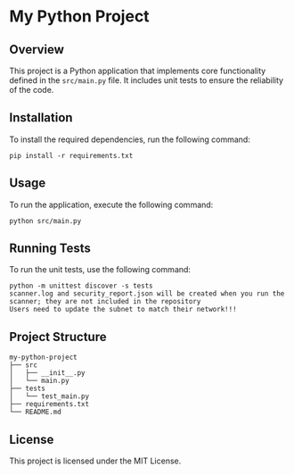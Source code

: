 # My Python Project

## Overview
This project is a Python application that implements core functionality defined in the `src/main.py` file. It includes unit tests to ensure the reliability of the code.

## Installation
To install the required dependencies, run the following command:

```
pip install -r requirements.txt
```

## Usage
To run the application, execute the following command:

```
python src/main.py
```

## Running Tests
To run the unit tests, use the following command:

```
python -m unittest discover -s tests
scanner.log and security_report.json will be created when you run the scanner; they are not included in the repository
Users need to update the subnet to match their network!!!
```

## Project Structure
```
my-python-project
├── src
│   ├── __init__.py
│   └── main.py
├── tests
│   └── test_main.py
├── requirements.txt
└── README.md
```

## License
This project is licensed under the MIT License.
